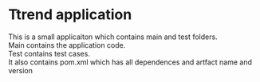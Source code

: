 # Ttrend application

This is a small applicaiton which contains main and test folders.  
Main contains the application code.  
Test contains test cases.  
It also contains pom.xml which has all dependences and artfact name and version

